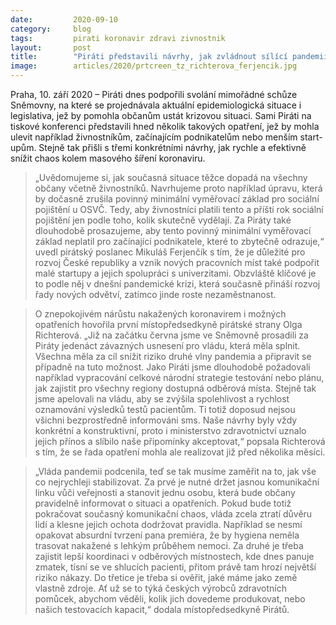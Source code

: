 ```yaml
---
date:         2020-09-10
category:     blog
tags:         pirati koronavir zdravi zivnostnik
layout:       post
title:        "Piráti představili návrhy, jak zvládnout sílící pandemii i podpořit živnostníky a zaměstnanost"
image:        articles/2020/prtcreen_tz_richterova_ferjencik.jpg
---
```


Praha, 10. září 2020 – Piráti dnes podpořili svolání mimořádné schůze Sněmovny, na které se projednávala aktuální epidemiologická situace i legislativa, jež by pomohla občanům ustát krizovou situaci. Sami Piráti na tiskové konferenci představili hned několik takových opatření, jež by mohla ulevit například živnostníkům, začínajícím podnikatelům nebo menším start-upům. Stejně tak přišli s třemi konkrétními návrhy, jak rychle a efektivně snížit chaos kolem masového šíření koronaviru. 

 > „Uvědomujeme si, jak současná situace těžce dopadá na všechny občany včetně živnostníků. Navrhujeme proto například úpravu, která by dočasně zrušila povinný minimální vyměřovací základ pro sociální pojištění u OSVČ. Tedy, aby živnostníci platili tento a příští rok sociální pojištění jen podle toho, kolik skutečně vydělají. Za Piráty také dlouhodobě prosazujeme, aby tento povinný minimální vyměřovací základ neplatil pro začínající podnikatele, které to zbytečně odrazuje,“ uvedl pirátský poslanec Mikuláš Ferjenčík s tím, že je důležité pro rozvoj České republiky a vznik nových pracovních míst také podpořit malé startupy a jejich spolupráci s univerzitami. Obzvláště klíčové je to podle něj v dnešní pandemické krizi, která současně přináší rozvoj řady nových odvětví, zatímco jinde roste nezaměstnanost. 


 > O znepokojivém nárůstu nakažených koronavirem i možných opatřeních hovořila první místopředsedkyně pirátské strany Olga Richterová. „Již na začátku června jsme ve Sněmovně prosadili za Piráty jedenáct závazných usnesení pro vládu, která měla splnit. Všechna měla za cíl snížit riziko druhé vlny pandemia a připravit se případně na tuto možnost. Jako Piráti jsme dlouhodobě požadovali například vypracování celkové národní strategie testování nebo plánu, jak zajistit pro všechny regiony dostupná odběrová místa. Stejně tak jsme apelovali na vládu, aby se zvýšila spolehlivost a rychlost oznamování výsledků testů pacientům. Ti totiž doposud nejsou všichni bezprostředně  informováni sms. Naše návrhy byly vždy konkrétní a konstruktivní, proto i ministerstvo zdravotnictví uznalo jejich přínos a slíbilo naše připomínky akceptovat,“ popsala Richterová s tím, že se řada opatření mohla ale realizovat již před několika měsíci. 


 > „Vláda pandemii podcenila, teď se tak musíme zaměřit na to, jak vše co nejrychleji stabilizovat. Za prvé je nutné držet jasnou komunikační linku vůči veřejnosti a stanovit jednu osobu, která bude občany pravidelně informovat o situaci a opatřeních. Pokud bude totiž pokračovat současný komunikační chaos, vláda zcela ztratí důvěru lidí a klesne jejich ochota dodržovat pravidla. Například se nesmí opakovat absurdní tvrzení pana premiéra, že by hygiena neměla trasovat nakažené s lehkým průběhem nemoci. Za druhé je třeba zajistit lepší koordinaci v odběrových místnostech, kde dnes panuje zmatek, tísní se ve shlucích pacienti, přitom právě tam hrozí největší riziko nákazy. Do třetice je třeba si ověřit, jaké máme jako země vlastně zdroje. Ať už se to týká českých výrobců zdravotních pomůcek, abychom věděli, kolik jich dovedeme produkovat, nebo našich testovacích kapacit,“ dodala místopředsedkyně Pirátů. 
